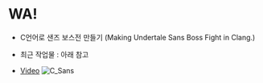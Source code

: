 # WA!
- C언어로 샌즈 보스전 만들기 (Making Undertale Sans Boss Fight in Clang.)
- 최근 작업물 : 아래 참고

- [Video](https://youtu.be/uMsJpGDBpPM)
![C_Sans](https://github.com/user-attachments/assets/a4ff15dd-774a-4da9-a6dc-d7c47a32a191)
